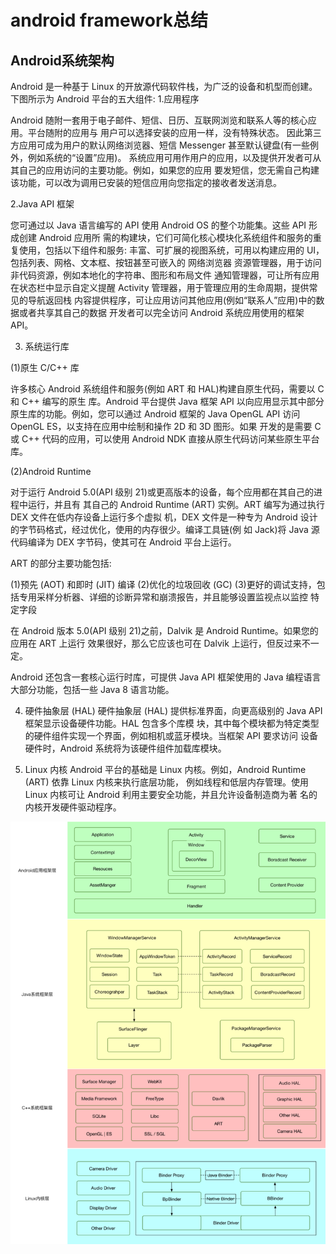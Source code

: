 # android framework总结

## Android系统架构

Android 是一种基于 Linux 的开放源代码软件栈，为广泛的设备和机型而创建。下图所示为 Android 平台的五大组件: 
1.应用程序

Android 随附一套用于电子邮件、短信、日历、互联网浏览和联系人等的核心应用。平台随附的应用与 用户可以选择安装的应用一样，没有特殊状态。
因此第三方应用可成为用户的默认网络浏览器、短信 Messenger 甚至默认键盘(有一些例外，例如系统的“设置”应用)。
系统应用可用作用户的应用，以及提供开发者可从其自己的应用访问的主要功能。例如，如果您的应用
要发短信，您无需自己构建该功能，可以改为调用已安装的短信应用向您指定的接收者发送消息。

2.Java API 框架
 
您可通过以 Java 语言编写的 API 使用 Android OS 的整个功能集。这些 API 形成创建 Android 应用所 需的构建块，它们可简化核心模块化系统组件和服务的重复使用，包括以下组件和服务:
丰富、可扩展的视图系统，可用以构建应用的 UI，包括列表、网格、文本框、按钮甚至可嵌入的 网络浏览器
资源管理器，用于访问非代码资源，例如本地化的字符串、图形和布局文件 通知管理器，可让所有应用在状态栏中显示自定义提醒
Activity 管理器，用于管理应用的生命周期，提供常见的导航返回栈 内容提供程序，可让应用访问其他应用(例如“联系人”应用)中的数据或者共享其自己的数据
开发者可以完全访问 Android 系统应用使用的框架 API。

3. 系统运行库 

(1)原生 C/C++ 库

许多核心 Android 系统组件和服务(例如 ART 和 HAL)构建自原生代码，需要以 C 和 C++ 编写的原生 库。Android 平台提供 Java 框架 API 以向应用显示其中部分原生库的功能。例如，您可以通过 Android 框架的 Java OpenGL API 访问 OpenGL ES，以支持在应用中绘制和操作 2D 和 3D 图形。如果 开发的是需要 C 或 C++ 代码的应用，可以使用 Android NDK 直接从原生代码访问某些原生平台库。

(2)Android Runtime

对于运行 Android 5.0(API 级别 21)或更高版本的设备，每个应用都在其自己的进程中运行，并且有 其自己的 Android Runtime (ART) 实例。ART 编写为通过执行 DEX 文件在低内存设备上运行多个虚拟 机，DEX 文件是一种专为 Android 设计的字节码格式，经过优化，使用的内存很少。编译工具链(例 如 Jack)将 Java 源代码编译为 DEX 字节码，使其可在 Android 平台上运行。

ART 的部分主要功能包括:

(1)预先 (AOT) 和即时 (JIT) 编译
(2)优化的垃圾回收 (GC) 
(3)更好的调试支持，包括专用采样分析器、详细的诊断异常和崩溃报告，并且能够设置监视点以监控 特定字段

在 Android 版本 5.0(API 级别 21)之前，Dalvik 是 Android Runtime。如果您的应用在 ART 上运行 效果很好，那么它应该也可在 Dalvik 上运行，但反过来不一定。

Android 还包含一套核心运行时库，可提供 Java API 框架使用的 Java 编程语言大部分功能，包括一些 Java 8 语言功能。

4. 硬件抽象层 (HAL)
硬件抽象层 (HAL) 提供标准界面，向更高级别的 Java API 框架显示设备硬件功能。HAL 包含多个库模 块，其中每个模块都为特定类型的硬件组件实现一个界面，例如相机或蓝牙模块。当框架 API 要求访问 设备硬件时，Android 系统将为该硬件组件加载库模块。

5. Linux 内核
Android 平台的基础是 Linux 内核。例如，Android Runtime (ART) 依靠 Linux 内核来执行底层功能， 例如线程和低层内存管理。使用 Linux 内核可让 Android 利用主要安全功能，并且允许设备制造商为著 名的内核开发硬件驱动程序。

![okhttp3流程图](https://github.com/66668/Android_Interview/blob/master/pictures/framework_01.png)